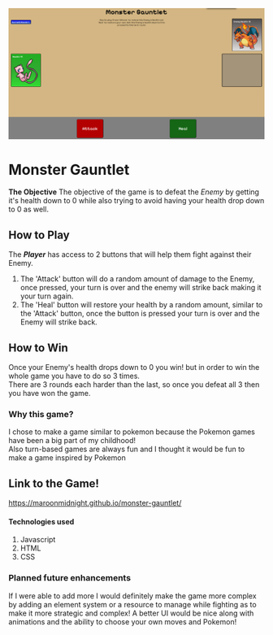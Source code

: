 ![Screenshot of the entire Monster Gauntlet Game](image.png)

# Monster Gauntlet
**The Objective**
The objective of the game is to defeat the *Enemy* by getting it's health down to 0 while also trying to avoid having your health drop down to 0 as well.

 ## How to Play

 The ***Player*** has access to 2 buttons that will help them fight against their Enemy.
 1. The 'Attack' button will do a random amount of damage to the Enemy, once pressed, your turn is over and the enemy will strike back making it your turn again.
 2. The 'Heal' button will restore your health by a random amount, similar to the 'Attack' button, once the button is pressed your turn is over and the Enemy will strike back.

 ## How to Win

 Once your Enemy's health drops down to 0 you win! but in order to win the whole game you have to do so 3 times. <br>
 There are 3 rounds each harder than the last, so once you defeat all 3 then you have won the game.

 ### Why this game?

 I chose to make a game similar to pokemon because the Pokemon games have been a big part of my childhood! <br>
 Also turn-based games are always fun and I thought it would be fun to make a game inspired by Pokemon

 ## Link to the Game!

https://maroonmidnight.github.io/monster-gauntlet/

#### Technologies used
1. Javascript
2. HTML
3. CSS

### Planned future enhancements

If I were able to add more I would definitely make the game more complex by adding an element system or a resource to manage while fighting as to make it more strategic and complex! A better UI would be nice along with animations and the ability to choose your own moves and Pokemon!